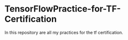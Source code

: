 # TensorFlowPractice-for-TF-Certification
In this repository are all my practices for the tf certification.

